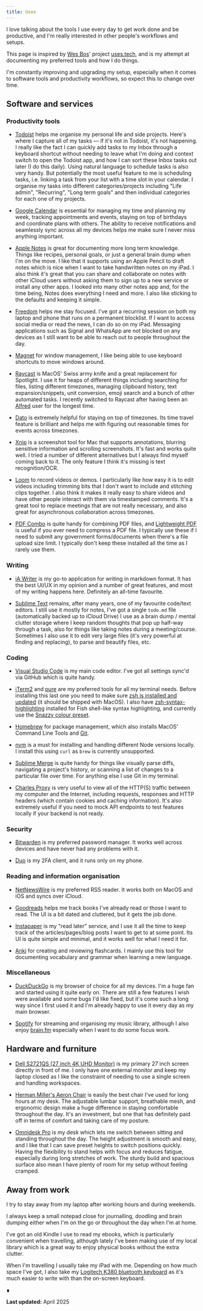 ```yaml
---
title: Uses
---
```


I love talking about the tools I use every day to get work done and be productive, and I'm really interested in other people's workflows and
setups.

This page is inspired by [Wes Bos](https://wesbos.com)' project [uses.tech](https://uses.tech), and is my attempt at documenting my
preferred tools and how I do things.

I'm constantly improving and upgrading my setup, especially when it comes to software tools and productivity workflows, so expect this to
change over time.

## Software and services

### Productivity tools

- [Todoist](https://todoist.com) helps me organise my personal life and side projects. Here's where I capture all of my tasks — if it's not
  in Todoist, it's not happening. I really like the fact I can quickly add tasks to my Inbox through a keyboard shortcut without needing to
  leave what I'm doing and context switch to open the Todoist app, and how I can sort these Inbox tasks out later (I do this daily). Using
  natural language to schedule tasks is also very handy. But potentially the most useful feature to me is scheduling tasks, i.e. linking a
  task from your list with a time slot in your calendar. I organise my tasks into different categories/projects including "Life admin",
  "Recurring", "Long term goals" and then individual categories for each one of my projects.

- [Google Calendar](https://calendar.google.com) is essential for managing my time and planning my week, tracking appointments and events,
  staying on top of birthdays and coordinate plans with others. The ability to receive notifications and seamlessly sync across all my
  devices helps me make sure I never miss anything important.

- [Apple Notes](https://icloud.com/notes) is great for documenting more long term knowledge. Things like recipes, personal goals, or just a
  general brain dump when I'm on the move. I like that it supports using an Apple Pencil to draft notes which is nice when I want to take
  handwritten notes on my iPad. I also think it's great that you can share and collaborate on notes with other iCloud users without asking
  them to sign up to a new service or install any other apps. I looked into many other notes app and, for the time being, Notes does
  everything I need and more. I also like sticking to the defaults and keeping it simple.

- [Freedom](https://freedom.to) helps me stay focused. I've got a recurring session on both my laptop and phone that runs on a permanent
  blocklist. If I want to access social media or read the news, I can do so on my iPad. Messaging applications such as Signal and WhatsApp
  are not blocked on any devices as I still want to be able to reach out to people throughout the day.

- [Magnet](https://magnet.crowdcafe.com) for window management, I like being able to use keyboard shortcuts to move windows around.

- [Raycast](https://raycast.com/) is MacOS' Swiss army knife and a great replacement for Spotlight. I use it for heaps of different things
  including searching for files, listing different timezones, managing clipboard history, text expansion/snippets, unit conversion, emoji
  search and a bunch of other automated tasks. I recently switched to Raycast after having been an [Alfred](https://alfredapp.com) user for
  the longest time.

- [Dato](https://sindresorhus.com/dato) is extremely helpful for staying on top of timezones. Its time travel feature is brilliant and helps
  me with figuring out reasonable times for events across timezones.

- [Xnip](https://xnipapp.com) is a screenshot tool for Mac that supports annotations, blurring sensitive information and scrolling
  screenshots. It's fast and works quite well. I tried a number of different alternatives but I always find myself coming back to it. The
  only feature I think it's missing is text recognition/OCR.

- [Loom](https://loom.com) to record videos or demos. I particularly like how easy it is to edit videos including trimming bits that I don't
  want to include and stitching clips together. I also think it makes it really easy to share videos and have other people interact with
  them via timestamped comments. It's a great tool to replace meetings that are not really necessary, and also great for asynchronous
  collaboration across timezones.

- [PDF Combo](https://apps.apple.com/au/app/pdfcombo/id1030461463) is quite handy for combining PDF files, and
  [Lightweight PDF](https://apps.apple.com/au/app/lightweight-pdf/id1450640351) is useful if you ever need to compress a PDF file. I
  typically use these if I need to submit any government forms/documents when there's a file upload size limit. I typically don't keep these
  installed all the time as I rarely use them.

### Writing

- [iA Writer](https://ia.net/writer) is my go-to application for writing in markdown format. It has the best UI/UX in my opinion and a
  number of great features, and most of my writing happens here. Definitely an all-time favourite.

- [Sublime Text](https://sublimetext.com) remains, after many years, one of my favourite code/text editors. I still use it mostly for notes,
  I've got a single `todo.md` file (automatically backed up to iCloud Drive) I use as a brain dump / mental clutter storage where I keep
  random thoughts that pop up half-way through a task, also for things like taking notes during a meeting/course. Sometimes I also use it to
  edit very large files (it's very powerful at finding and replacing), to parse and beautify files, etc.

### Coding

- [Visual Studio Code](https://code.visualstudio.com) is my main code editor. I've got all settings sync'd via GitHub which is quite handy.

- [iTerm2](https://iterm2.com) and [pure](https://github.com/sindresorhus/pure) are my preferred tools for all my terminal needs. Before
  installing this last one you need to make sure
  [zsh is installed and updated](https://github.com/robbyrussell/oh-my-zsh/wiki/Installing-ZSH#zsh) (it should be shipped with MacOS). I
  also have [zsh-syntax-highlighting](https://github.com/zsh-users/zsh-syntax-highlighting) installed for Fish shell-like syntax
  highlighting, and currently use the [Snazzy colour preset](https://github.com/sindresorhus/iterm2-snazzy).

- [Homebrew](https://brew.sh) for package management, which also installs MacOS' Command Line Tools and [Git](http://git-scm.com).

- [nvm](https://github.com/creationix/nvm) is a must for installing and handling different Node versions locally. I install this using
  `curl` as `brew` is currently unsupported.

- [Sublime Merge](https://sublimemerge.com) is quite handy for things like visually parse diffs, navigating a project's history, or scanning
  a list of changes to a particular file over time. For anything else I use Git in my terminal.

- [Charles Proxy](https://charlesproxy.com) is very useful to view all of the HTTP(S) traffic between my computer and the Internet,
  including requests, responses and HTTP headers (which contain cookies and caching information). It's also extremely useful if you need to
  mock API endpoints to test features locally if your backend is not ready.

### Security

- [Bitwarden](https://bitwarden.com) is my preferred password manager. It works well across devices and have never had any problems with it.

- [Duo](https://duo.com) is my 2FA client, and it runs only on my phone.

### Reading and information organisation

- [NetNewsWire](https://netnewswire.com) is my preferred RSS reader. It works both on MacOS and iOS and syncs over iCloud.

- [Goodreads](https://goodreads.com) helps me track books I've already read or those I want to read. The UI is a bit dated and cluttered,
  but it gets the job done.

- [Instapaper](https://instapaper.com) is my "read later" service, and I use it all the time to keep track of the articles/pages/blog posts
  I want to get to at some point. Its UI is quite simple and minimal, and it works well for what I need it for.

- [Anki](https://apps.ankiweb.net) for creating and reviewing flashcards. I mainly use this tool for documenting vocabulary and grammar when
  learning a new language.

### Miscellaneous

- [DuckDuckGo](https://duckduckgo.com/app) is my browser of choice for all my devices. I'm a huge fan and started using it quite early on.
  There are still a few features I wish were available and some bugs I'd like fixed, but it's come such a long way since I first used it and
  I'm already happy to use it every day as my main browser.

- [Spotify](https://spotify.com) for streaming and organising my music library, although I also enjoy [brain.fm](https://brain.fm)
  especially when I want to do some focus work.

## Hardware and furniture

- [Dell S2721QS (27 inch 4K UHD Monitor)](https://dell.com/en-au/shop/dell-27-4k-uhd-monitor-s2721qs/apd/210-axfo/monitors-monitor-accessories)
  is my primary 27 inch screen directly in front of me. I only have one external monitor and keep my laptop closed as I like the constraint
  of needing to use a single screen and handling workspaces.

- [Herman Miller's Aeron Chair](https://hermanmiller.com/en_au/products/seating/office-chairs/aeron-chairs/) is easily the best chair I've
  used for long hours at my desk. The adjustable lumbar support, breathable mesh, and ergonomic design make a huge difference in staying
  comfortable throughout the day. It's an investment, but one that has definitely paid off in terms of comfort and taking care of my
  posture.

- [Omnidesk Pro](https://theomnidesk.com.au/products/omnidesk-pro) is my desk which lets me switch between sitting and standing throughout
  the day. The height adjustment is smooth and easy, and I like that I can save preset heights to switch positions quickly. Having the
  flexibility to stand helps with focus and reduces fatigue, especially during long stretches of work. The sturdy build and spacious surface
  also mean I have plenty of room for my setup without feeling cramped.

## Away from work

I try to stay away from my laptop after working hours and during weekends.

I always keep a small notepad close for journalling, doodling and brain dumping either when I'm on the go or throughout the day when I'm at
home.

I've got an old Kindle I use to read my ebooks, which is particularly convenient when travelling, although lately I've been making use of my
local library which is a great way to enjoy physical books without the extra clutter.

When I'm travelling I usually take my iPad with me. Depending on how much space I've got, I also take my
[Logitech K380 bluetooth keyboard](https://logitech.com/en-au/shop/p/k380-multi-device.920-011145) as it's much easier to write with than
the on-screen keyboard.

∎

**Last updated:** April 2025
